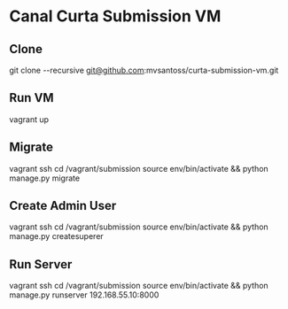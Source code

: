 # Canal Curta Submission VM

## Clone

git clone --recursive git@github.com:mvsantoss/curta-submission-vm.git

## Run VM

vagrant up

## Migrate

vagrant ssh
cd /vagrant/submission
source env/bin/activate && python manage.py migrate

## Create Admin User

vagrant ssh
cd /vagrant/submission
source env/bin/activate && python manage.py createsuperer

## Run Server

vagrant ssh
cd /vagrant/submission
source env/bin/activate && python manage.py runserver 192.168.55.10:8000